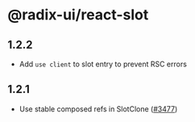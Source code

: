 # @radix-ui/react-slot

## 1.2.2

- Add `use client` to slot entry to prevent RSC errors

## 1.2.1

- Use stable composed refs in SlotClone ([#3477](https://github.com/radix-ui/primitives/pull/3477))
